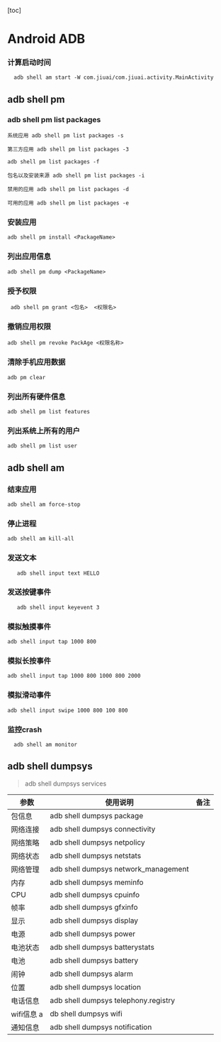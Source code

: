 [toc]

# Android ADB

### 计算启动时间

```
  adb shell am start -W com.jiuai/com.jiuai.activity.MainActivity
```


## adb shell pm


### adb shell pm list packages

```
系统应用 adb shell pm list packages -s	

第三方应用 adb shell pm list packages -3

adb shell pm list packages -f

包名以及安装来源 adb shell pm list packages -i

禁用的应用 adb shell pm list packages -d

可用的应用 adb shell pm list packages -e
```

### 安装应用

```
adb shell pm install <PackageName>
```

### 列出应用信息

```
adb shell pm dump <PackageName>
```

### 授予权限

```
 adb shell pm grant <包名>  <权限名>
```

### 撤销应用权限

```
adb shell pm revoke PackAge <权限名称>
```
### 清除手机应用数据

```
adb pm clear
```

### 列出所有硬件信息

```
adb shell pm list features
```

### 列出系统上所有的用户

```
adb shell pm list user
```

## adb shell am

### 结束应用

```
adb shell am force-stop
```

### 停止进程

```
adb shell am kill-all
```

### 发送文本

```
   adb shell input text HELLO
```

### 发送按键事件

```
   adb shell input keyevent 3
```

### 模拟触摸事件

```
adb shell input tap 1000 800
```

### 模拟长按事件

```
adb shell input tap 1000 800 1000 800 2000
```

### 模拟滑动事件

```
adb shell input swipe 1000 800 100 800
```

### 监控crash

```
  adb shell am monitor
```

## adb shell dumpsys

> adb shell dumpsys services

参数  | 使用说明  |备注	
------|------|----------
包信息| adb shell dumpsys package
网络连接| adb shell dumpsys connectivity
网络策略	| adb shell dumpsys netpolicy
网络状态	| adb shell dumpsys netstats
网络管理	| adb shell dumpsys network_management
内存	|adb shell dumpsys meminfo
CPU|	adb shell dumpsys cpuinfo
帧率|	adb shell dumpsys gfxinfo
显示|	adb shell dumpsys display
电源|	adb shell dumpsys power
电池状态	|adb shell dumpsys batterystats
电池	|adb shell dumpsys battery
闹钟|	adb shell dumpsys alarm
位置	|adb shell dumpsys location
电话信息	|adb shell dumpsys telephony.registry
wifi信息	a|db shell dumpsys wifi
通知信息	|adb shell dumpsys notification
